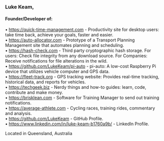 ### Luke Keam,

#### Founder/Developer of:

•	https://quick-time-management.com - Productivity site for desktop users: take time back, achieve your goals, faster and easier.  
•	https://auto-allocator.com - Prototype of a Transport Planning Management site that automates planning and scheduling.  
•	https://hash-check.com - Third party cryptographic hash storage. For users: Check file integrity from any download source. For Companies: Receive notifications for file alterations in the wild.  
•	https://github.com/LukeKeam/pi-auto - pi-auto: A low-cost Raspberry Pi device that utilizes vehicle computer and GPS data.  
•	https://fleet-track.org - GPS tracking website: Provides real-time tracking, historical data, and reports for vehicles.  
•	https://techgeek.biz - Nerdy things and how-to guides: learn, code, contribute and make money.  
•	https://brisklean.com - Software for Training Manager to send out training notifications.   
•	https://average-athlete.com - Cycling races, training rides, commentary and analysis.  
•	https://github.com/LukeKeam - GitHub Profile.  
•	https://www.linkedin.com/in/luke-keam-b1760a9b/ - LinkedIn Profile.

Located in Queensland, Australia